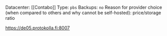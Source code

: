 Datacenter: [[Contabo]]
Type: `pbs`
Backups: `no`
Reason for provider choice (when compared to others and why cannot be self-hosted): price/storage ratio

https://de05.protokolla.fi:8007